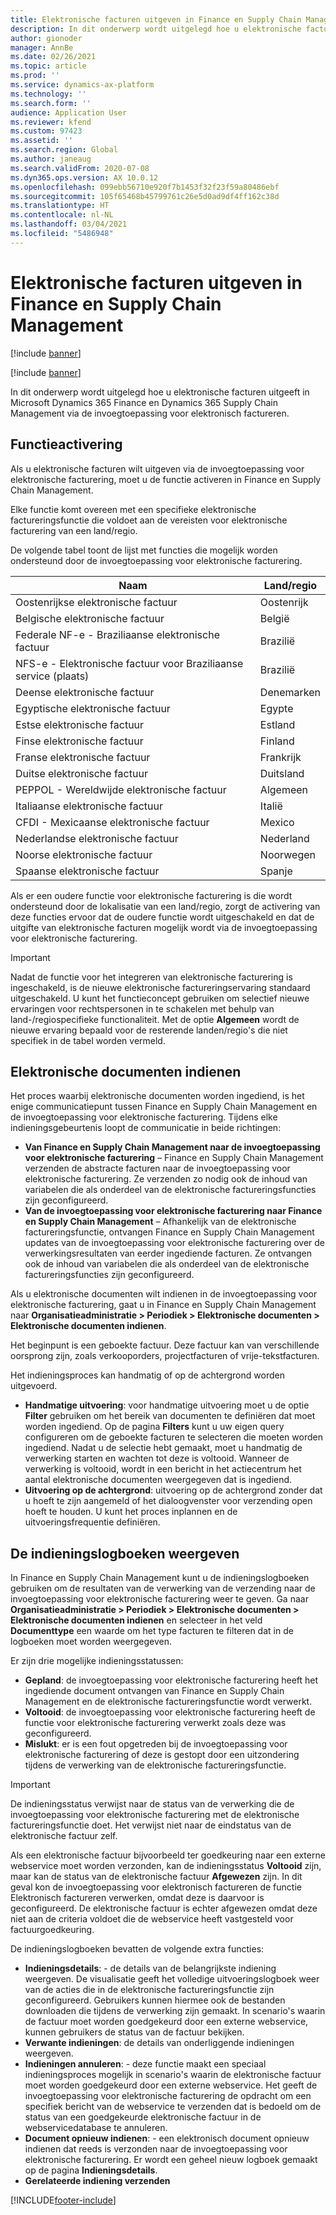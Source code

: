 ```yaml
---
title: Elektronische facturen uitgeven in Finance en Supply Chain Management
description: In dit onderwerp wordt uitgelegd hoe u elektronische facturen uitgeeft in Microsoft Dynamics 365 Finance en Dynamics 365 Supply Chain Management via de invoegtoepassing voor elektronisch factureren.
author: gionoder
manager: AnnBe
ms.date: 02/26/2021
ms.topic: article
ms.prod: ''
ms.service: dynamics-ax-platform
ms.technology: ''
ms.search.form: ''
audience: Application User
ms.reviewer: kfend
ms.custom: 97423
ms.assetid: ''
ms.search.region: Global
ms.author: janeaug
ms.search.validFrom: 2020-07-08
ms.dyn365.ops.version: AX 10.0.12
ms.openlocfilehash: 099ebb56710e920f7b1453f32f23f59a80486ebf
ms.sourcegitcommit: 105f65468b45799761c26e5d0ad9df4ff162c38d
ms.translationtype: HT
ms.contentlocale: nl-NL
ms.lasthandoff: 03/04/2021
ms.locfileid: "5486948"
---
```

# <a name="issue-electronic-invoices-in-finance-and-supply-chain-management"></a>Elektronische facturen uitgeven in Finance en Supply Chain Management

[!include [banner](../includes/banner.md)]

[!include [banner](../includes/preview-banner.md)]

In dit onderwerp wordt uitgelegd hoe u elektronische facturen uitgeeft in Microsoft Dynamics 365 Finance en Dynamics 365 Supply Chain Management via de invoegtoepassing voor elektronisch factureren.


## <a name="feature-activation"></a>Functieactivering

Als u elektronische facturen wilt uitgeven via de invoegtoepassing voor elektronische facturering, moet u de functie activeren in Finance en Supply Chain Management.

Elke functie komt overeen met een specifieke elektronische factureringsfunctie die voldoet aan de vereisten voor elektronische facturering van een land/regio.

De volgende tabel toont de lijst met functies die mogelijk worden ondersteund door de invoegtoepassing voor elektronische facturering.

| Naam                                              | Land/regio |
|---------------------------------------------------|----------------|
|Oostenrijkse elektronische factuur                        |Oostenrijk         |
|Belgische elektronische factuur                         |België         |
|Federale NF-e - Braziliaanse elektronische factuur       |Brazilië          |
|NFS-e - Elektronische factuur voor Braziliaanse service (plaats)|Brazilië          |
|Deense elektronische factuur                          |Denemarken         |
|Egyptische elektronische factuur                        |Egypte           |
|Estse elektronische factuur                        |Estland         |
|Finse elektronische factuur                         |Finland         |
|Franse elektronische factuur                          |Frankrijk          |
|Duitse elektronische factuur                          |Duitsland         |
|PEPPOL - Wereldwijde elektronische factuur                 |Algemeen          |
|Italiaanse elektronische factuur                         |Italië           |
|CFDI - Mexicaanse elektronische factuur                  |Mexico          |
|Nederlandse elektronische factuur                           |Nederland     |
|Noorse elektronische factuur                       |Noorwegen          |
|Spaanse elektronische factuur                         |Spanje           |

Als er een oudere functie voor elektronische facturering is die wordt ondersteund door de lokalisatie van een land/regio, zorgt de activering van deze functies ervoor dat de oudere functie wordt uitgeschakeld en dat de uitgifte van elektronische facturen mogelijk wordt via de invoegtoepassing voor elektronische facturering.

> [!IMPORTANT]
> Nadat de functie voor het integreren van elektronische facturering is ingeschakeld, is de nieuwe elektronische factureringservaring standaard uitgeschakeld. U kunt het functieconcept gebruiken om selectief nieuwe ervaringen voor rechtspersonen in te schakelen met behulp van land-/regiospecifieke functionaliteit. Met de optie **Algemeen** wordt de nieuwe ervaring bepaald voor de resterende landen/regio's die niet specifiek in de tabel worden vermeld.

## <a name="submit-electronic-documents"></a>Elektronische documenten indienen

Het proces waarbij elektronische documenten worden ingediend, is het enige communicatiepunt tussen Finance en Supply Chain Management en de invoegtoepassing voor elektronische facturering. Tijdens elke indieningsgebeurtenis loopt de communicatie in beide richtingen:

- **Van Finance en Supply Chain Management naar de invoegtoepassing voor elektronische facturering** – Finance en Supply Chain Management verzenden de abstracte facturen naar de invoegtoepassing voor elektronische facturering. Ze verzenden zo nodig ook de inhoud van variabelen die als onderdeel van de elektronische factureringsfuncties zijn geconfigureerd.
- **Van de invoegtoepassing voor elektronische facturering naar Finance en Supply Chain Management** – Afhankelijk van de elektronische factureringsfunctie, ontvangen Finance en Supply Chain Management updates van de invoegtoepassing voor elektronische facturering over de verwerkingsresultaten van eerder ingediende facturen. Ze ontvangen ook de inhoud van variabelen die als onderdeel van de elektronische factureringsfuncties zijn geconfigureerd.

Als u elektronische documenten wilt indienen in de invoegtoepassing voor elektronische facturering, gaat u in Finance en Supply Chain Management naar **Organisatieadministratie &gt; Periodiek &gt; Elektronische documenten &gt; Elektronische documenten indienen**.

Het beginpunt is een geboekte factuur. Deze factuur kan van verschillende oorsprong zijn, zoals verkooporders, projectfacturen of vrije-tekstfacturen.

Het indieningsproces kan handmatig of op de achtergrond worden uitgevoerd.

- **Handmatige uitvoering**: voor handmatige uitvoering moet u de optie **Filter** gebruiken om het bereik van documenten te definiëren dat moet worden ingediend. Op de pagina **Filters** kunt u uw eigen query configureren om de geboekte facturen te selecteren die moeten worden ingediend. Nadat u de selectie hebt gemaakt, moet u handmatig de verwerking starten en wachten tot deze is voltooid. Wanneer de verwerking is voltooid, wordt in een bericht in het actiecentrum het aantal elektronische documenten weergegeven dat is ingediend.
- **Uitvoering op de achtergrond**: uitvoering op de achtergrond zonder dat u hoeft te zijn aangemeld of het dialoogvenster voor verzending open hoeft te houden. U kunt het proces inplannen en de uitvoeringsfrequentie definiëren.

## <a name="view-the-submission-logs"></a>De indieningslogboeken weergeven

In Finance en Supply Chain Management kunt u de indieningslogboeken gebruiken om de resultaten van de verwerking van de verzending naar de invoegtoepassing voor elektronische facturering weer te geven. Ga naar **Organisatieadministratie &gt; Periodiek &gt; Elektronische documenten &gt; Elektronische documenten indienen** en selecteer in het veld **Documenttype** een waarde om het type facturen te filteren dat in de logboeken moet worden weergegeven.

Er zijn drie mogelijke indieningsstatussen:

- **Gepland**: de invoegtoepassing voor elektronische facturering heeft het ingediende document ontvangen van Finance en Supply Chain Management en de elektronische factureringsfunctie wordt verwerkt.
- **Voltooid**: de invoegtoepassing voor elektronische facturering heeft de functie voor elektronische facturering verwerkt zoals deze was geconfigureerd.
- **Mislukt**: er is een fout opgetreden bij de invoegtoepassing voor elektronische facturering of deze is gestopt door een uitzondering tijdens de verwerking van de elektronische factureringsfunctie.

> [!IMPORTANT]
> De indieningsstatus verwijst naar de status van de verwerking die de invoegtoepassing voor elektronische facturering met de elektronische factureringsfunctie doet. Het verwijst niet naar de eindstatus van de elektronische factuur zelf.
>
> Als een elektronische factuur bijvoorbeeld ter goedkeuring naar een externe webservice moet worden verzonden, kan de indieningsstatus **Voltooid** zijn, maar kan de status van de elektronische factuur **Afgewezen** zijn. In dit geval kon de invoegtoepassing voor elektronisch factureren de functie Elektronisch factureren verwerken, omdat deze is daarvoor is geconfigureerd. De elektronische factuur is echter afgewezen omdat deze niet aan de criteria voldoet die de webservice heeft vastgesteld voor factuurgoedkeuring.

De indieningslogboeken bevatten de volgende extra functies:

- **Indieningsdetails**: - de details van de belangrijkste indiening weergeven. De visualisatie geeft het volledige uitvoeringslogboek weer van de acties die in de elektronische factureringsfunctie zijn geconfigureerd. Gebruikers kunnen hiermee ook de bestanden downloaden die tijdens de verwerking zijn gemaakt. In scenario's waarin de factuur moet worden goedgekeurd door een externe webservice, kunnen gebruikers de status van de factuur bekijken.
- **Verwante indieningen**: de details van onderliggende indieningen weergeven.
- **Indieningen annuleren**: - deze functie maakt een speciaal indieningsproces mogelijk in scenario's waarin de elektronische factuur moet worden goedgekeurd door een externe webservice. Het geeft de invoegtoepassing voor elektronische facturering de opdracht om een specifiek bericht van de webservice te verzenden dat is bedoeld om de status van een goedgekeurde elektronische factuur in de webservicedatabase te annuleren.
- **Document opnieuw indienen**: - een elektronisch document opnieuw indienen dat reeds is verzonden naar de invoegtoepassing voor elektronische facturering. Er wordt een geheel nieuw logboek gemaakt op de pagina **Indieningsdetails**.
- **Gerelateerde indiening verzenden**


[!INCLUDE[footer-include](../../includes/footer-banner.md)]
